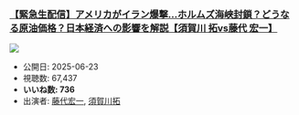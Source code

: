 ### [【緊急生配信】アメリカがイラン爆撃...ホルムズ海峡封鎖？どうなる原油価格？日本経済への影響を解説【須賀川 拓vs藤代 宏一】](https://www.youtube.com/watch?v=NRPv6J1I9dg)
[![](https://img.youtube.com/vi/NRPv6J1I9dg/sddefault.jpg)](https://www.youtube.com/watch?v=NRPv6J1I9dg)
-   公開日: 2025-06-23
-   視聴数: 67,437
-   **いいね数: 736**
-   出演者: [藤代宏一](/rehacq_fan/people/藤代宏一 "wikilink"), [須賀川拓](/rehacq_fan/people/須賀川拓 "wikilink")
